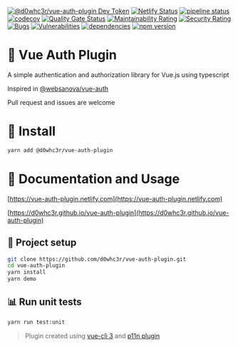 [![@d0whc3r/vue-auth-plugin Dev Token](https://badge.devtoken.rocks/@d0whc3r/vue-auth-plugin)](https://devtoken.rocks/package/@d0whc3r/vue-auth-plugin)
[![Netlify Status](https://api.netlify.com/api/v1/badges/f40b0f7c-b2a8-4cd5-ba62-fe2da3dfa48c/deploy-status)](https://app.netlify.com/sites/vue-auth-plugin/deploys)
[![pipeline status](https://gitlab.com/d0whc3r/vue-auth-plugin/badges/master/pipeline.svg)](https://github.com/d0whc3r/vue-auth-plugin)
[![codecov](https://codecov.io/gh/d0whc3r/vue-auth-plugin/branch/master/graph/badge.svg)](https://codecov.io/gh/d0whc3r/vue-auth-plugin)
[![Quality Gate Status](https://sonarcloud.io/api/project_badges/measure?project=d0whc3r_vue-auth-plugin&metric=alert_status)](https://sonarcloud.io/dashboard?id=d0whc3r_vue-auth-plugin)
[![Maintainability Rating](https://sonarcloud.io/api/project_badges/measure?project=d0whc3r_vue-auth-plugin&metric=sqale_rating)](https://sonarcloud.io/dashboard?id=d0whc3r_vue-auth-plugin)
[![Security Rating](https://sonarcloud.io/api/project_badges/measure?project=d0whc3r_vue-auth-plugin&metric=security_rating)](https://sonarcloud.io/dashboard?id=d0whc3r_vue-auth-plugin)
[![Bugs](https://sonarcloud.io/api/project_badges/measure?project=d0whc3r_vue-auth-plugin&metric=bugs)](https://sonarcloud.io/dashboard?id=d0whc3r_vue-auth-plugin)
[![Vulnerabilities](https://sonarcloud.io/api/project_badges/measure?project=d0whc3r_vue-auth-plugin&metric=vulnerabilities)](https://sonarcloud.io/dashboard?id=d0whc3r_vue-auth-plugin)
[![dependencies](https://img.shields.io/david/d0whc3r/vue-auth-plugin.svg)]()
[![npm version](https://img.shields.io/npm/v/@d0whc3r%2Fvue-auth-plugin.svg)](https://www.npmjs.com/package/@d0whc3r/vue-auth-plugin)

# :key: Vue Auth Plugin

A simple authentication and authorization library for Vue.js using typescript

Inspired in [@websanova/vue-auth](https://github.com/websanova/vue-auth)

Pull request and issues are welcome

# :rocket: Install

```bash
yarn add @d0whc3r/vue-auth-plugin
```

# :notebook: Documentation and Usage

[https://vue-auth-plugin.netlify.com](https://vue-auth-plugin.netlify.com)

[https://d0whc3r.github.io/vue-auth-plugin](https://d0whc3r.github.io/vue-auth-plugin)

## :wrench: Project setup

```bash
git clone https://github.com/d0whc3r/vue-auth-plugin.git
cd vue-auth-plugin
yarn install
yarn demo
```

## :bar_chart: Run unit tests

```bash
yarn run test:unit
```

> Plugin created using [vue-cli 3](https://cli.vuejs.org/) and [p11n plugin](https://github.com/kazupon/vue-cli-plugin-p11n)
